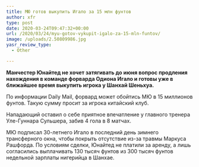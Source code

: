 ```yaml
---
title: МЮ готов выкупить Игало за 15 млн фунтов
author: xfr
type: post
date: 2020-03-24T09:47:32+00:00
url: /2020/03/24/myu-gotov-vykupit-igalo-za-15-mln-funtov/
image: /uploads/2.50809986.jpg
yasr_review_type:
  - Other

---
```

**Манчестер Юнайтед не хочет затягивать до июня вопрос продления нахождения в команде форварда Одиона Игало и готовы уже в ближайшее время выкупить игрока у Шанхай Шеньхуа.**

По информации Daily Mail, форвард может обойтись МЮ в 15 миллионов фунтов. Такую сумму просит за игрока китайский клуб.

Нападающий оставил о себе приятное впечатление у главного тренера Уле-Гуннара Сульшера, забив 4 гола в 8 матчах.

МЮ подписал 30-летнего Игало в последний день зимнего трансферного окна, чтобы покрыть отсутствие из-за травмы Маркуса Рашфорда. По условиям сделки, Юнайтед не платили за аренду, а лишь согласились выплачивать 130 тысяч фунтов из 300 тысяч фунтов недельной зарплаты нигерийца в Шанхае.